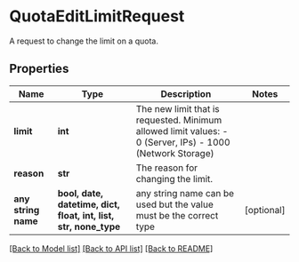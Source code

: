 # QuotaEditLimitRequest

A request to change the limit on a quota.

## Properties
Name | Type | Description | Notes
------------ | ------------- | ------------- | -------------
**limit** | **int** | The new limit that is requested. Minimum allowed limit values: - 0 (Server, IPs) - 1000 (Network Storage) | 
**reason** | **str** | The reason for changing the limit. | 
**any string name** | **bool, date, datetime, dict, float, int, list, str, none_type** | any string name can be used but the value must be the correct type | [optional]

[[Back to Model list]](../README.md#documentation-for-models) [[Back to API list]](../README.md#documentation-for-api-endpoints) [[Back to README]](../README.md)


